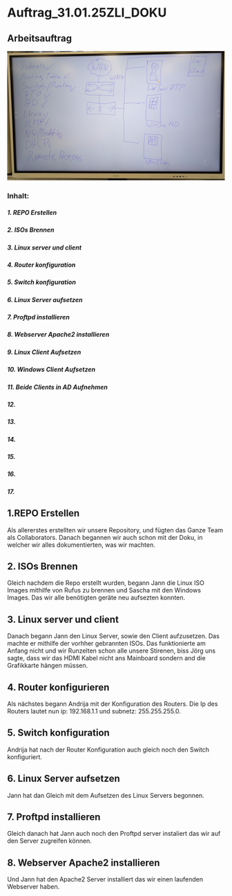# Auftrag_31.01.25ZLI_DOKU

## Arbeitsauftrag
![ Arbeitsauftrag](PXL_20250131_082246522.MP~2.jpg)

### Inhalt:

##### 1. REPO Erstellen
##### 2. ISOs Brennen
##### 3. Linux server und client
##### 4. Router konfiguration
##### 5. Switch konfiguration
##### 6. Linux Server aufsetzen
##### 7. Proftpd installieren
##### 8. Webserver Apache2 installieren
##### 9. Linux Client Aufsetzen
##### 10. Windows Client Aufsetzen
##### 11. Beide Clients in AD Aufnehmen
##### 12.
##### 13.
##### 14.
##### 15.
##### 16.
##### 17.


## 1.REPO Erstellen
Als allererstes erstellten wir unsere Repository, und fügten das Ganze Team als Collaborators.
Danach begannen wir auch schon mit der Doku, in welcher wir alles dokumentierten, was wir machten.

## 2. ISOs Brennen
Gleich nachdem die Repo erstellt wurden, begann Jann die Linux ISO Images mithilfe von Rufus zu brennen und Sascha mit den Windows Images. Das wir alle benötigten geräte neu aufsezten konnten.

## 3. Linux server und client
Danach begann Jann den Linux Server, sowie den Client aufzusetzen. Das machte er mithilfe der vorhher gebrannten ISOs. Das funktionierte am Anfang nicht und wir Runzelten schon alle unsere Stirenen,
biss Jörg uns sagte, dass wir das HDMI Kabel nicht ans Mainboard sondern and die Grafikkarte hängen müssen.

## 4. Router konfigurieren
Als nächstes begann Andrija mit der Konfiguration des Routers. Die Ip des Routers lautet nun ip: 192.168.1.1 und subnetz: 255.255.255.0. 

## 5. Switch konfiguration
Andrija hat nach der Router Konfiguration auch gleich noch den Switch konfiguriert.

## 6. Linux Server aufsetzen
Jann hat dan Gleich mit dem Aufsetzen des Linux Servers begonnen.

## 7. Proftpd installieren
Gleich danach hat Jann auch noch den Proftpd server instaliert das wir auf den Server zugreifen können.

## 8. Webserver Apache2 installieren
Und Jann hat den Apache2 Server installiert das wir einen laufenden Webserver haben.

